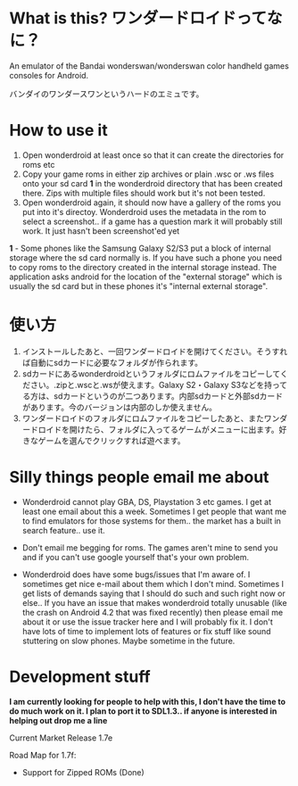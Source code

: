 # What is this? ワンダードロイドってなに？ #

An emulator of the Bandai wonderswan/wonderswan color handheld games consoles for Android.

バンダイのワンダースワンというハードのエミュです。

# How to use it #

  1. Open wonderdroid at least once so that it can create the directories for roms etc
  1. Copy your game roms in either zip archives or plain .wsc or .ws files onto your sd card **1** in the wonderdroid directory that has been created there. Zips with multiple files should work but it's not been tested.
  1. Open wonderdroid again, it should now have a gallery of the roms you put into it's directoy. Wonderdroid uses the metadata in the rom to select a screenshot.. if a game has a question mark it will probably still work. It just hasn't been screenshot'ed yet

**1** - Some phones like the Samsung Galaxy S2/S3 put a block of internal storage where the sd card normally is. If you have such a phone you need to copy roms to the directory created in the internal storage instead. The application asks android for the location of the "external storage" which is usually the sd card but in these phones it's "internal external storage".

# 使い方 #

  1. インストールしたあと、一回ワンダードロイドを開けてください。そうすれば自動にsdカードに必要なフォルダが作られます。
  1. sdカードにあるwonderdroidというフォルダにロムファイルをコピーしてください。.zipと.wscと.wsが使えます。Galaxy S2・Galaxy S3などを持ってる方は、sdカードというのが二つあります。内部sdカードと外部sdカードがあります。今のバージョンは内部のしか使えません。
  1. ワンダードロイドのフォルダにロムファイルをコピーしたあと、またワンダードロイドを開けたら、フォルダに入ってるゲームがメニューに出ます。好きなゲームを選んでクリックすれば遊べます。

# Silly things people email me about #

  * Wonderdroid cannot play GBA, DS, Playstation 3 etc games. I get at least one email about this a week. Sometimes I get people that want me to find emulators for those systems for them.. the market has a built in search feature.. use it.

  * Don't email me begging for roms. The games aren't mine to send you and if you can't use google yourself that's your own problem.

  * Wonderdroid does have some bugs/issues that I'm aware of. I sometimes get nice e-mail about them which I don't mind. Sometimes I get lists of demands saying that I should do such and such right now or else.. If you have an issue that makes wonderdroid totally unusable (like the crash on Android 4.2 that was fixed recently) then please email me about it or use the issue tracker here and I will probably fix it. I don't have lots of time to implement lots of features or fix stuff like sound stuttering on slow phones. Maybe sometime in the future.

# Development stuff #


**I am currently looking for people to help with this, I don't have the time to do much work on it. I plan to port it to SDL1.3.. if anyone is interested in helping out drop me a line**

Current Market Release 1.7e

Road Map for 1.7f:
  * Support for Zipped ROMs (Done)
